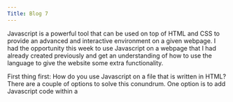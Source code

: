 ```yaml
---
Title: Blog 7
---
```

  Javascript is a powerful tool that can be used on top of HTML and CSS to provide an advanced and interactive environment on a given webpage. I had the opportunity this week to use Javascript on a webpage that I had already created previously and get an understanding of how to use the language to give the website some extra functionality.
  
  First thing first: How do you use Javascript on a file that is written in HTML? There are a couple of options to solve this conundrum. One option is to add Javascript code within a <script> tag. For example, if a webpage needs to have a pop-up window displaying today's date, the HTML file using Javascript would look like this:
  
     ```
     <script>
        var date = new Date()
        alert("Today's date is " + date);
     </script>
     ```
